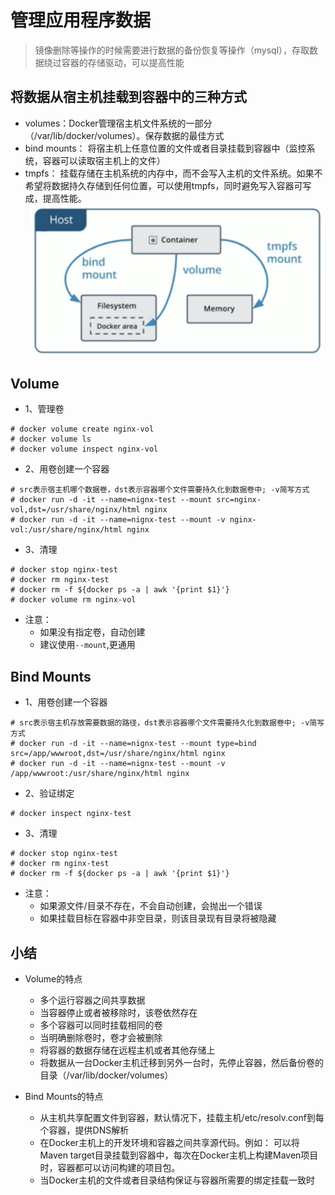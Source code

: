# 管理应用程序数据
> 镜像删除等操作的时候需要进行数据的备份恢复等操作（mysql），存取数据绕过容器的存储驱动，可以提高性能
## 将数据从宿主机挂载到容器中的三种方式
* volumes：Docker管理宿主机文件系统的一部分（/var/lib/docker/volumes）。保存数据的最佳方式
* bind mounts： 将宿主机上任意位置的文件或者目录挂载到容器中（监控系统，容器可以读取宿主机上的文件）
* tmpfs： 挂载存储在主机系统的内存中，而不会写入主机的文件系统。如果不希望将数据持久存储到任何位置，可以使用tmpfs，同时避免写入容器可写成，提高性能。
![三种方式](./img/数据.jpg '')
## Volume
* 1、管理卷
```
# docker volume create nginx-vol
# docker volume ls
# docker volume inspect nginx-vol
```
* 2、用卷创建一个容器
```
# src表示宿主机哪个数据卷，dst表示容器哪个文件需要持久化到数据卷中; -v简写方式
# docker run -d -it --name=nignx-test --mount src=nginx-vol,dst=/usr/share/nginx/html nginx
# docker run -d -it --name=nignx-test --mount -v nginx-vol:/usr/share/nginx/html nginx
```
* 3、清理
```
# docker stop nginx-test
# docker rm nginx-test
# docker rm -f ${docker ps -a | awk '{print $1}'}
# docker volume rm nginx-vol
```
* 注意：
    - 如果没有指定卷，自动创建
    - 建议使用`--mount`,更通用
## Bind Mounts

* 1、用卷创建一个容器
```
# src表示宿主机存放需要数据的路径，dst表示容器哪个文件需要持久化到数据卷中; -v简写方式
# docker run -d -it --name=nignx-test --mount type=bind src=/app/wwwroot,dst=/usr/share/nginx/html nginx
# docker run -d -it --name=nignx-test --mount -v /app/wwwroot:/usr/share/nginx/html nginx
```

* 2、验证绑定
```
# docker inspect nginx-test
```
* 3、清理
```
# docker stop nginx-test
# docker rm nginx-test
# docker rm -f ${docker ps -a | awk '{print $1}'}
```

* 注意：
    - 如果源文件/目录不存在，不会自动创建，会抛出一个错误
    - 如果挂载目标在容器中非空目录，则该目录现有目录将被隐藏

## 小结
* Volume的特点
    - 多个运行容器之间共享数据
    - 当容器停止或者被移除时，该卷依然存在
    - 多个容器可以同时挂载相同的卷
    - 当明确删除卷时，卷才会被删除
    - 将容器的数据存储在远程主机或者其他存储上
    - 将数据从一台Docker主机迁移到另外一台时，先停止容器，然后备份卷的目录（/var/lib/docker/volumes）
   
* Bind Mounts的特点
    - 从主机共享配置文件到容器，默认情况下，挂载主机/etc/resolv.conf到每个容器，提供DNS解析
    - 在Docker主机上的开发环境和容器之间共享源代码。例如： 可以将Maven target目录挂载到容器中，每次在Docker主机上构建Maven项目时，容器都可以访问构建的项目包。
    - 当Docker主机的文件或者目录结构保证与容器所需要的绑定挂载一致时

